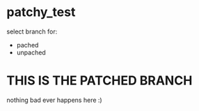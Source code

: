 # patchy_test
select branch for:
* pached
* unpached

# THIS IS THE PATCHED BRANCH
nothing bad ever happens here :)
